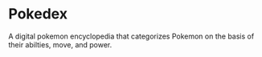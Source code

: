 # Pokedex

A digital pokemon encyclopedia that categorizes Pokemon on the basis of their abilties, move, and power.
